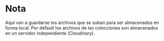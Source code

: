# Nota

Aquí van a guardarse los archivos que se suban para ser almacenados en forma local. Por default los archivos de las colecciones son almacenados en un servidor independiente (Cloudinary).
